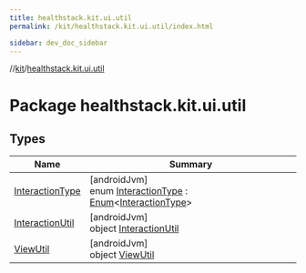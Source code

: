 ```yaml
---
title: healthstack.kit.ui.util
permalink: /kit/healthstack.kit.ui.util/index.html

sidebar: dev_doc_sidebar
---
```

//[kit](../../kit.html)/[healthstack.kit.ui.util](index.html)



# Package healthstack.kit.ui.util



## Types


| Name | Summary |
|---|---|
| [InteractionType](-interaction-type/index.html) | [androidJvm]<br>enum [InteractionType](-interaction-type/index.html) : [Enum](https://kotlinlang.org/api/latest/jvm/stdlib/kotlin/-enum/index.html)&lt;[InteractionType](-interaction-type/index.html)&gt; |
| [InteractionUtil](-interaction-util/index.html) | [androidJvm]<br>object [InteractionUtil](-interaction-util/index.html) |
| [ViewUtil](-view-util/index.html) | [androidJvm]<br>object [ViewUtil](-view-util/index.html) |

